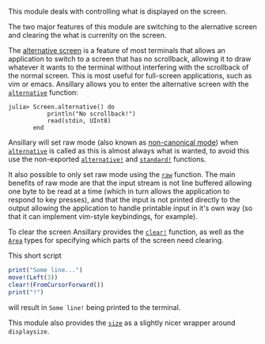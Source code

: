 This module deals with controlling what is displayed on the screen.

The two major features of this module are switching to the alernative screen and clearing the what is currenlty on the screen.

The [alternative screen](https://invisible-island.net/xterm/ctlseqs/ctlseqs.html#h2-The-Alternate-Screen-Buffer) is a feature of most terminals that allows an application to switch to a screen that has no scrollback, allowing it to draw whatever it wants to the terminal without interfering with the scrollback of the normal screen. This is most useful for full-screen applications, such as vim or emacs. Ansillary allows you to enter the alternative screen with the [`alternative`](@ref) function:

```julia-repl
julia> Screen.alternative() do
		   println("No scrollback!")
		   read(stdin, UInt8)
	   end
```

Ansillary will set raw mode (also known as [non-canonical mode](https://www.gnu.org/software/libc/manual/html_node/Canonical-or-Not.html)) when [`alternative`](@ref) is called as this is almost always what is wanted, to avoid this use the non-exported [`alternative!`](@ref) and [`standard!`](@ref) functions.

It also possible to only set raw mode using the [`raw`](@ref) function. The main benefits of raw mode are that the input stream is not line buffered allowing one byte to be read at a time (which in turn allows the application to respond to key presses), and that the input is not printed directly to the output allowing the application to handle printable input in it's own way (so that it can implement vim-style keybindings, for example).

To clear the screen Ansillary provides the [`clear!`](@ref) function, as well as the [`Area`](@ref) types for specifying which parts of the screen need clearing.

This short script

```julia
print("Some line...")
move!(Left(3))
clear!(FromCursorForward())
print("!")
```

will result in `Some line!` being printed to the terminal.

This module also provides the [`size`](@ref) as a slightly nicer wrapper around `displaysize`.
